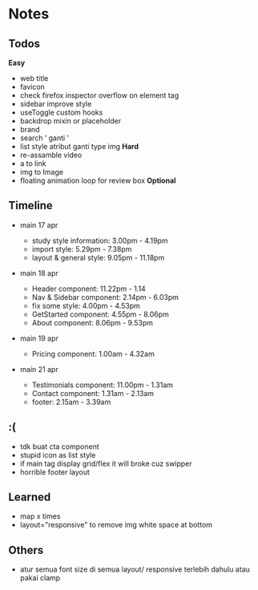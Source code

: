 # Notes

## Todos
**Easy**
- web title
- favicon
- check firefox inspector overflow on element tag
- sidebar improve style
- useToggle custom hooks
- backdrop mixin or placeholder
- brand
- search ’ ganti '
- list style atribut ganti type img
**Hard**
- re-assamble video
- a to link
- img to Image
- floating animation loop for review box
**Optional**

## Timeline
- main 17 apr 
  - study style information: 3.00pm - 4.19pm
  - import style: 5.29pm - 7.38pm
  - layout & general style: 9.05pm - 11.18pm
  
- main 18 apr
  - Header component: 11.22pm - 1.14
  - Nav & Sidebar component: 2.14pm - 6.03pm
  - fix some style: 4.00pm - 4.53pm 
  - GetStarted component: 4.55pm - 8.06pm
  - About component: 8.06pm - 9.53pm

- main 19 apr
  - Pricing component: 1.00am - 4.32am

- main 21 apr
  - Testimonials component: 11.00pm - 1.31am
  - Contact component: 1.31am - 2.13am
  - footer: 2.15am - 3.39am

## :\(
- tdk buat cta component
- stupid icon as list style
- if main tag display grid/flex it will broke cuz swipper
- horrible footer layout

## Learned
- map x times
- layout="responsive" to remove img white space at bottom

## Others
- atur semua font size di semua layout/ responsive terlebih dahulu atau pakai clamp


